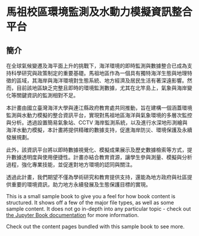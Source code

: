 # 馬祖校區環境監測及水動力模擬資訊整合平台

## 簡介
在全球氣候變遷及海平面上升的挑戰下，海洋環境的即時監測與數據整合已成為支持科學研究與政策制定的重要基礎。馬祖地區作為一個具有獨特海洋生態與地理特徵的區域，其海岸與海洋環境對生態系統、地方經濟及居民生活有著深遠影響。然而，目前該地區缺乏完整且即時的環境監測數據，尤其在北竿島上，氣象與海岸變化等關鍵資訊的監測相對不足。

本計畫由國立臺灣海洋大學與連江縣政府教育處共同推動，旨在建構一個涵蓋環境監測與水動力模擬的整合資訊平台，實現對馬祖地區海洋與氣象環境的多層次監控與分析。透過設置簡易氣象站、CCTV 海岸監測系統，以及進行水深地形測繪與海洋水動力模擬，本計畫將提供精確的數據支持，促進海岸防災、環境保護及永續發展規劃。

此外，該資訊平台將以即時數據視覺化、模擬成果展示及歷史數據檢索等方式，提升數據透明度與使用便捷性。計畫亦結合教育資源，讓學生參與測量、模擬與分析過程，強化專業技能，並促進對地方環境的認同與關注。

透過此計畫，我們期望不僅為學術研究和教育提供支持，還能為地方政府與社區提供重要的環境資訊，助力地方永續發展及生態保護目標的實現。

This is a small sample book to give you a feel for how book content is
structured.
It shows off a few of the major file types, as well as some sample content.
It does not go in-depth into any particular topic - check out [the Jupyter Book documentation](https://jupyterbook.org) for more information.

Check out the content pages bundled with this sample book to see more.

```{tableofcontents}
```
